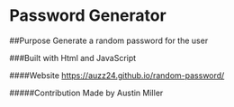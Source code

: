 # Password Generator 

##Purpose 
Generate a random password for the user 

###Built with 
Html and JavaScript

####Website 
https://auzz24.github.io/random-password/

#####Contribution 
Made by Austin Miller 
